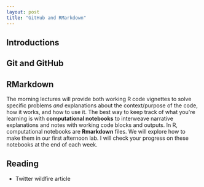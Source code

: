 ```yaml
---
layout: post
title: "GitHub and RMarkdown"
---
```


## Introductions



## Git and GitHub



## RMarkdown

The morning lectures will provide both working R code vignettes to solve specific problems *and* explanations about the context/purpose of the code, how it works, and how to use it.
The best way to keep track of what you're learning is with **computational notebooks** to interweave narrative explanations and notes with working code blocks and outputs. 
In R, computational notebooks are **Rmarkdown** files.
We will explore how to make them in our first afternoon lab.
I will check your progress on these notebooks at the end of each week.

## Reading

- Twitter wildfire article